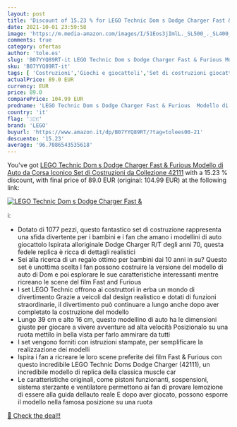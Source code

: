```yaml
---
layout: post
title: 'Discount of 15.23 % for LEGO Technic Dom s Dodge Charger Fast & '
date: 2021-10-01 23:59:58
image: 'https://m.media-amazon.com/images/I/51Eos3jImlL._SL500_._SL400_.jpg'
comments: true
category: ofertas
author: 'tole.es'
slug: 'B07YYQ89RT-it LEGO Technic Dom s Dodge Charger Fast & Furious Modello di...'
sku: 'B07YYQ89RT-it'
tags: [ 'Costruzioni','Giochi e giocattoli','Set di costruzioni giocattolo','lego', ]
actualPrice: 89.0 EUR
currency: EUR
price: 89.0
comparePrice: 104.99 EUR
prodname: 'LEGO Technic Dom s Dodge Charger Fast & Furious  Modello di Auto da Corsa Iconico  Set di Costruzioni da Collezione  42111'
country: 'it'
flag: '🇮🇹'
brand: 'LEGO'
buyurl: 'https://www.amazon.it/dp/B07YYQ89RT/?tag=tolees00-21'
descuento: '15.23'
average: '96.7086543535618'
---
```


You've got [LEGO Technic Dom s Dodge Charger Fast & Furious  Modello di Auto da Corsa Iconico  Set di Costruzioni da Collezione  42111](https://www.amazon.it/dp/B07YYQ89RT/?tag=tolees00-21) with a  15.23 % discount, with final price of 89.0 EUR (original: 104.99 EUR) at the following link:

[![LEGO Technic Dom s Dodge Charger Fast & ](https://m.media-amazon.com/images/I/51Eos3jImlL._SL500_._SL400_.jpg)](https://www.amazon.it/dp/B07YYQ89RT/?tag=tolees00-21)

ℹ️:

- Dotato di 1077 pezzi, questo fantastico set di costruzione rappresenta una sfida divertente per i bambini e i fan che amano i modellini di auto giocattolo Ispirata alloriginale Dodge Charger R/T degli anni 70, questa fedele replica è ricca di dettagli realistici
- Sei alla ricerca di un regalo ottimo per bambini dai 10 anni in su? Questo set è unottima scelta I fan possono costruire la versione del modello di auto di Dom e poi esplorare le sue caratteristiche interessanti mentre ricreano le scene del film Fast and Furious
- I set LEGO Technic offrono ai costruttori in erba un mondo di divertimento Grazie a veicoli dal design realistico e dotati di funzioni straordinarie, il divertimento può continuare a lungo anche dopo aver completato la costruzione del modello
- Lungo 39 cm e alto 16 cm, questo modellino di auto ha le dimensioni giuste per giocare a vivere avventure ad alta velocità Posizionalo su una ruota mettilo in bella vista per farlo ammirare da tutti
- I set vengono forniti con istruzioni stampate, per semplificare la realizzazione dei modelli
- Ispira i fan a ricreare le loro scene preferite dei film Fast & Furious con questo incredibile LEGO Technic Doms Dodge Charger (42111), un incredibile modello di replica della classica muscle car
- Le caratteristiche originali, come pistoni funzionanti, sospensioni, sistema sterzante e ventilatore permettono ai fan di provare lemozione di essere alla guida dellauto reale E dopo aver giocato, possono esporre il modello nella famosa posizione su una ruota

[🛒 Check the deal!!](https://www.amazon.it/dp/B07YYQ89RT/?tag=tolees00-21)
